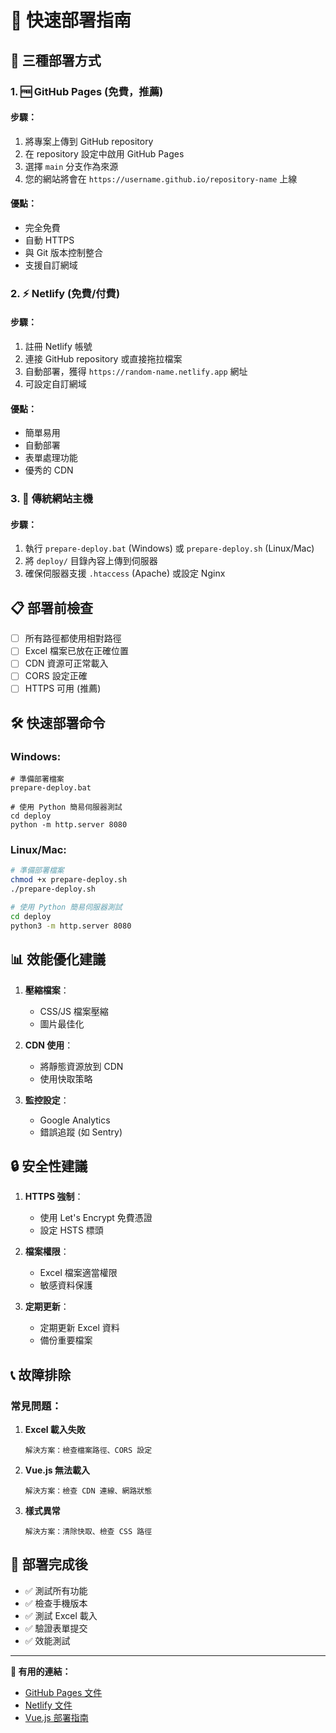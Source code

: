 # 🚀 快速部署指南

## 🎯 三種部署方式

### 1. 🆓 **GitHub Pages** (免費，推薦)

#### 步驟：
1. 將專案上傳到 GitHub repository
2. 在 repository 設定中啟用 GitHub Pages
3. 選擇 `main` 分支作為來源
4. 您的網站將會在 `https://username.github.io/repository-name` 上線

#### 優點：
- 完全免費
- 自動 HTTPS
- 與 Git 版本控制整合
- 支援自訂網域

### 2. ⚡ **Netlify** (免費/付費)

#### 步驟：
1. 註冊 Netlify 帳號
2. 連接 GitHub repository 或直接拖拉檔案
3. 自動部署，獲得 `https://random-name.netlify.app` 網址
4. 可設定自訂網域

#### 優點：
- 簡單易用
- 自動部署
- 表單處理功能
- 優秀的 CDN

### 3. 🔧 **傳統網站主機**

#### 步驟：
1. 執行 `prepare-deploy.bat` (Windows) 或 `prepare-deploy.sh` (Linux/Mac)
2. 將 `deploy/` 目錄內容上傳到伺服器
3. 確保伺服器支援 `.htaccess` (Apache) 或設定 Nginx

## 📋 部署前檢查

- [ ] 所有路徑都使用相對路徑
- [ ] Excel 檔案已放在正確位置
- [ ] CDN 資源可正常載入
- [ ] CORS 設定正確
- [ ] HTTPS 可用 (推薦)

## 🛠️ 快速部署命令

### Windows:
```batch
# 準備部署檔案
prepare-deploy.bat

# 使用 Python 簡易伺服器測試
cd deploy
python -m http.server 8080
```

### Linux/Mac:
```bash
# 準備部署檔案
chmod +x prepare-deploy.sh
./prepare-deploy.sh

# 使用 Python 簡易伺服器測試
cd deploy
python3 -m http.server 8080
```

## 📊 效能優化建議

1. **壓縮檔案**：
   - CSS/JS 檔案壓縮
   - 圖片最佳化

2. **CDN 使用**：
   - 將靜態資源放到 CDN
   - 使用快取策略

3. **監控設定**：
   - Google Analytics
   - 錯誤追蹤 (如 Sentry)

## 🔒 安全性建議

1. **HTTPS 強制**：
   - 使用 Let's Encrypt 免費憑證
   - 設定 HSTS 標頭

2. **檔案權限**：
   - Excel 檔案適當權限
   - 敏感資料保護

3. **定期更新**：
   - 定期更新 Excel 資料
   - 備份重要檔案

## 📞 故障排除

### 常見問題：

1. **Excel 載入失敗**
   ```
   解決方案：檢查檔案路徑、CORS 設定
   ```

2. **Vue.js 無法載入**
   ```
   解決方案：檢查 CDN 連線、網路狀態
   ```

3. **樣式異常**
   ```
   解決方案：清除快取、檢查 CSS 路徑
   ```

## 🎉 部署完成後

- ✅ 測試所有功能
- ✅ 檢查手機版本
- ✅ 測試 Excel 載入
- ✅ 驗證表單提交
- ✅ 效能測試

---

**🔗 有用的連結：**
- [GitHub Pages 文件](https://pages.github.com/)
- [Netlify 文件](https://docs.netlify.com/)
- [Vue.js 部署指南](https://vuejs.org/guide/best-practices/production-deployment.html)
